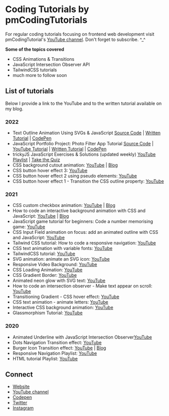 # Coding Tutorials by pmCodingTutorials

For regular coding tutorials focusing on frontend web development visit pmCodingTutorial's [YouTube channel](https://www.youtube.com/channel/UCnTVj2blZd_9_xpbo2t7ARw). Don't forget to subscribe. ^_^

**Some of the topics covered**
* CSS Animations & Transitions
* JavaScript Intersection Observer API
* TailwindCSS tutorials
* much more to follow soon

## List of tutorials

Below I provide a link to the YouTube and to the written tutorial available on my blog.  

### 2022

* Text Outline Animation Using SVGs & JavaScript 
    [Source Code](https://github.com/patriciamolnar/tutorials/tree/master/Happy%20New%20Year%20SVG%20Text%20Animation) | 
    [Written Tutorial](https://pmcoding.co.uk/post/text_outline_animation_using_svg) | 
    [CodePen](https://codepen.io/patriciamolnar/full/JjBXQwr)
* JavaScript Portfolio Project: Photo Filter App Tutorial 
    [Source Code](https://github.com/patriciamolnar/tutorials/tree/master/Filter%20Photo%20App%20with%20JS) | 
    [YouTube Tutorial](https://youtu.be/RmWn-abDaZ4) | 
    [Written Tutorial](https://pmcoding.co.uk/post/how_to_code_a_javascript_photo_filter_app) | 
    [CodePen](https://codepen.io/patriciamolnar/full/ExLgoZL)
* trickyJS JavaScript Exercises & Solutions (updated weekly) [YouTube Playlist](https://youtube.com/playlist?list=PLVpIfGYOn8DYIFmlAfoKm3-1Z6cpw10PT) | [Take the Quiz](https://www.pmcoding.co.uk/trickyjs)
* CSS background cutout animation: [YouTube](https://youtu.be/Zkhpj07Nyjg) | [Blog](https://pmcoding.co.uk/posts/css_background_cutout_animation_mask_image)
* CSS button hover effect 3: [YouTube](https://youtu.be/erabPOqXBKY)
* CSS button hover effect 2 using pseudo elements: [YouTube](https://youtu.be/F9kurBcWf8Q)
* CSS button hover effect 1 - Transition the CSS outline property: [YouTube](https://youtu.be/2zwUmdURH3M)

### 2021
* CSS custom checkbox animation: [YouTube](https://youtu.be/tKO-5Arl0SM) | [Blog](https://pmcoding.co.uk/posts/input_field_focus_animation)
* How to code an interactive background animation with CSS and JavaScript: [YouTube](https://youtu.be/sbkjkERnhGg) | [Blog](https://pmcoding.co.uk/posts/interactive_background_animation)
* JavaScript game tutorial for beginners: Code a number memorising game: [YouTube](https://youtu.be/hZ05_Tju4ps)
* CSS Input Field animation on focus: add an animated outline with CSS and JavaScript: [YouTube](https://youtu.be/XKn_8AwfF3w)
* Tailwind CSS tutorial: How to code a responsive navigation: [YouTube](https://youtu.be/bbyH3MSrCkE)
* CSS text animation with variable fonts: [YouTube](https://youtu.be/JbjA4oE4Ma4)
* TailwindCSS tutorial: [YouTube](https://youtu.be/xDiLpuUHjmg)
* SVG animation: animate an SVG icon: [YouTube](https://youtu.be/eSpHvESNcZQ)
* Responsive Video Background: [YouTube](https://youtu.be/rVnfGSP5Ahw)
* CSS Loading Animation: [YouTube](https://youtu.be/dkl4LMsi8PM)
* CSS Gradient Border: [YouTube](https://youtu.be/M1KnTaEYxWc)
* Animated neon glow with SVG text: [YouTube](https://youtu.be/A9_sGB2FLRA)
* How to code an intersection observer - Make text appear on scroll: [YouTube](https://youtu.be/9W7rKLahq2Q)
* Transitioning Gradient - CSS hover effect: [YouTube](https://youtu.be/-S21wVY07AY)
* CSS text animation - animate letters: [YouTube](https://youtu.be/WnoZAPj_yhQ)
* Interactive CSS background animation: [YouTube](https://youtu.be/Ws5GFMeRye4)
* Glassmorphism Tutorial: [YouTube](https://youtu.be/Tkph7eiceQE)

### 2020
* Animated Underline with JavaScript Intersection Observer[YouTube](https://youtu.be/B7laJa9KUaI)
* Dots Navigation Transition effect: [YouTube](https://youtu.be/hzmGprl763k)
* Burger Icon Transition effect: [YouTube](https://youtu.be/_7lpzFfmYiY) | [Blog](https://pmcoding.co.uk/posts/t1_burger_icon_css_transition)
* Responsive Navigation Playlist: [YouTube](https://www.youtube.com/playlist?list=PLVpIfGYOn8DbEDIPcSgmxMk4AfoXMLwQF)
* HTML tutorial Playlist: [YouTube](https://www.youtube.com/playlist?list=PLVpIfGYOn8DbEDIPcSgmxMk4AfoXMLwQF)



## Connect 
* [Website](https://www.pmcoding.co.uk/)
* [YouTube channel](https://www.youtube.com/channel/UCnTVj2blZd_9_xpbo2t7ARw)
* [Codepen](https://codepen.io/patriciamolnar)
* [Twitter](https://twitter.com/pmcoding)
* [Instagram](https://instagram.com/pmcoding)